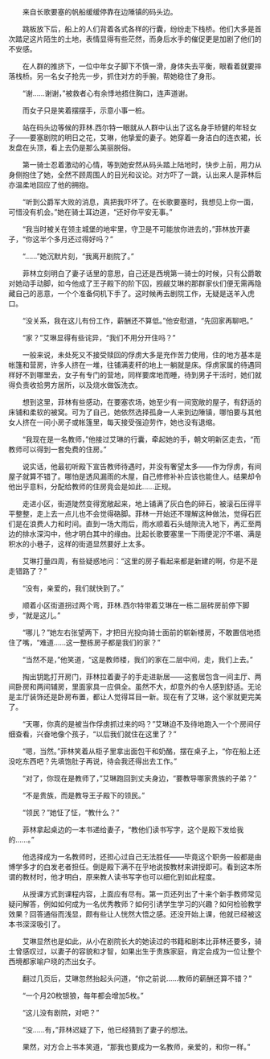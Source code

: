 　　来自长歌要塞的帆船缓缓停靠在边陲镇的码头边。

　　跳板放下后，船上的人们背着各式各样的行囊，纷纷走下栈桥。他们大多是首次踏足这片陌生的土地，表情显得有些茫然，而身后水手的催促更是加剧了他们的不安感。

　　在人群的推挤下，一位中年女子脚下不慎一滑，身体失去平衡，眼看着就要摔落栈桥。另一名女子抢先一步，抓住对方的手腕，帮她稳住了身形。

　　“谢……谢谢，”被救者心有余悸地捂住胸口，连声道谢。

　　而女子只是笑着摆摆手，示意小事一桩。

　　站在码头边等候的菲林.西尔特一眼就从人群中认出了这名身手矫健的年轻女子——要塞剧院的明日之花，艾琳，他挚爱的妻子。她穿着一身洁白的连衣裙，长发盘在头顶，看上去仍是那么美丽脱俗。

　　第一骑士忍着激动的心情，等到她安然从码头踏上陆地时，快步上前，用力从身侧抱住了她，全然不顾周围人的目光和议论。对方吓了一跳，认出来人是菲林后亦温柔地回应了他的拥抱。

　　“听到公爵军大败的消息，真把我吓坏了。在长歌要塞时，我想见上你一面，可惜没有机会。”她在骑士耳边道，“还好你平安无事。”

　　“我当时被关在领主城堡的地牢里，守卫是不可能放你进去的，”菲林放开妻子，“你这半个多月还过得好吗？”

　　“……”她沉默片刻，“我离开剧院了。”

　　菲林立刻明白了妻子话里的意思，自己还是西境第一骑士的时候，只有公爵敢对她动手动脚，如今他成了王子殿下的阶下囚，觊觎艾琳的那群家伙们便无需再隐藏自己的恶意，一个个准备伺机下手了。这时候再去剧院工作，无疑是送羊入虎口。

　　“没关系，我在这儿有份工作，薪酬还不算低。”他安慰道，“先回家再聊吧。”

　　“家？”艾琳显得有些诧异，“我们不用分开住吗？”

　　一般来说，未处死又不接受赎回的俘虏大多是充作苦力使用，住的地方基本是帐篷和营房，许多人挤在一堆，往铺满麦秆的地上一躺就是床。俘虏家属的待遇同样好不到哪里去，女子有专门的营地，同样要席地而睡，待到男子干活时，她们就得负责收拾男方居所，以及烧水做饭洗衣。

　　想到这里，菲林有些感动，在要塞农场，她至少有一间宽敞的屋子，有舒适的床铺和柔软的被窝。可为了自己，她依然选择孤身一人来到边陲镇，哪怕要与其他女人挤在一间小房子或帐篷里，每天接受强迫劳作，她也没有退缩。

　　“我现在是一名教师，”他接过艾琳的行囊，牵起她的手，朝文明新区走去，“而教师可以得到一套免费的住房。”

　　说实话，他最初听殿下宣告教师待遇时，并没有奢望太多——作为俘虏，有间屋子就算不错了。哪怕是透风漏雨的木屋，自己修修补补应该也能住人。结果却令他出乎意料，分配给教师的住房竟会是如此……正规。

　　走进小区，街道陡然变得宽敞起来，地上铺满了灰白色的碎石，被滚石压得平平整整，走上去一点儿也不会觉得硌脚。菲林一开始还不理解这种做法，觉得石匠们是在浪费人力和时间。直到一场大雨后，雨水顺着石头缝隙流入地下，再汇至两边的排水深沟中，他才明白其中的缘由。比起长歌要塞里一下雨便泥泞不堪、满是积水的小巷子，这样的街道显然要好上太多。

　　艾琳打量四周，有些疑惑地问：“这里的房子看起来都是新建的啊，你是不是走错路了？”

　　“没有，亲爱的，我们就快到了。”

　　顺着小区街道拐过两个弯，菲林.西尔特带着艾琳在一栋二层砖房前停下脚步，“就是这儿。”

　　“哪儿？”她左右张望两下，才把目光投向骑士面前的崭新楼房，不敢置信地捂住了嘴，“难道……这一整栋房子都是我们的家？”

　　“当然不是，”他笑道，“这是教师楼，我们的家在二层中间，走，我们上去。”

　　掏出钥匙打开房门，菲林拉着妻子的手走进新居——这套居包含一间主厅、两间卧房和两间辅房，里面家具一应俱全。虽然不大，却意外的令人感到舒适。无论是主厅装饰还是卧房布置，都让人觉得耳目一新。现在有了艾琳，这个家就更完美了。

　　“天哪，你真的是被当作俘虏抓过来的吗？”艾琳迫不及待地跑入一个个房间仔细查看，兴奋地像个孩子，“以后我们就住在这里了？”

　　“嗯，当然。”菲林笑着从柜子里拿出面包干和奶酪，摆在桌子上，“你在船上还没吃东西吧？先填饱肚子再说，待会我还得出去工作。”

　　“对了，你现在是教师了，”艾琳跑回到丈夫身边，“要教导哪家贵族的子弟？”

　　“不是贵族，而是教导王子殿下的领民。”

　　“领民？”她怔了怔，“教什么？”

　　菲林拿起桌边的一本书递给妻子，“教他们读书写字，这个是殿下发给我的……。”

　　他选择成为一名教师时，还担心过自己无法胜任——毕竟这个职务一般都是由博学多才的白发老者担任。倒是殿下满不在乎地说按教材来讲授即可。看到这本所谓的教材时，他才明白，原来教人读书写字也可以细化到如此程度。

　　从授课方式到课程内容，上面应有尽有。第一页还列出了十来个新手教师常见疑问解答，例如如何成为一名优秀教师？如何引诱学生学习的兴趣？如何检验教学效果？回答通俗而浅显，颇有些让人恍然大悟之感。还没开始上课，他就已经被这本书深深吸引了。

　　艾琳显然也是如此，从小在剧院长大的她读过的书籍和剧本比菲林还要多，骑士曾感叹过，以妻子的容貌和才智，如果出生于贵族家庭，肯定会成为一位让整个西境都家喻户晓的杰出女子。

　　翻过几页后，艾琳忽然抬起头问道，“你之前说……教师的薪酬还算不错？”

　　“一个月20枚银狼，每年都会增加5枚。”

　　“这儿没有剧院，对吧？”

　　“没……有，”菲林迟疑了下，他已经猜到了妻子的想法。

　　果然，对方合上书本笑道，“那我也要成为一名教师，亲爱的，和你一样。”
